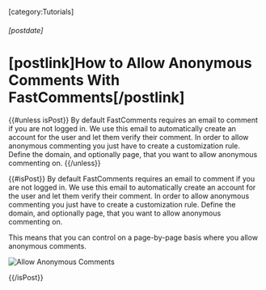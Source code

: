 [category:Tutorials]

###### [postdate]
# [postlink]How to Allow Anonymous Comments With FastComments[/postlink]

{{#unless isPost}}
By default FastComments requires an email to comment if you are not logged in. We use this email to automatically create an account for the user and let them verify their comment.
In order to allow anonymous commenting you just have to create a customization rule. Define the domain, and optionally page, that you want
to allow anonymous commenting on.
{{/unless}}

{{#isPost}}
By default FastComments requires an email to comment if you are not logged in. We use this email to automatically create an account for the user and let them verify their comment.
In order to allow anonymous commenting you just have to create a customization rule. Define the domain, and optionally page, that you want
to allow anonymous commenting on.

This means that you can control on a page-by-page basis where you allow anonymous comments.

<img 
    src="images/fc-allow-anon.png"
    alt="Allow Anonymous Comments"
    class='lozad' />

{{/isPost}}
